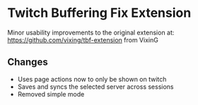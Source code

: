 # Twitch Buffering Fix Extension

Minor usability improvements to the original extension at:
https://github.com/vixing/tbf-extension from VixinG

## Changes
* Uses page actions now to only be shown on twitch
* Saves and syncs the selected server across sessions
* Removed simple mode
